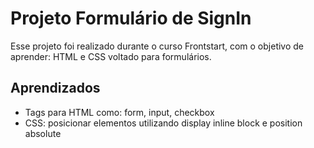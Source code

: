 # Projeto Formulário de SignIn

Esse projeto foi realizado durante o curso Frontstart, com o objetivo de aprender: HTML e CSS voltado para formulários. 

## Aprendizados
 - Tags para HTML como: form, input, checkbox
 - CSS: posicionar elementos utilizando display inline block e position absolute
